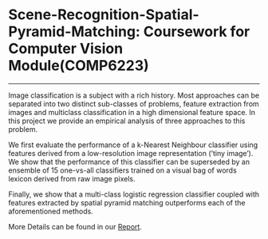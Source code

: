 # Scene-Recognition-Spatial-Pyramid-Matching: Coursework for Computer Vision Module(COMP6223)
-----------------------------------------------------------------------------------
Image classification is a subject with a rich history. Most approaches can be separated into two distinct sub-classes of problems, feature extraction from images and multiclass classification in a high dimensional feature space. In this project we provide an empirical analysis of three approaches to this problem.

We first evaluate the performance of a k-Nearest Neighbour classifier using features derived from a low-resolution image representation (’tiny image’). We show that the performance of this classifier can be superseded by an ensemble of 15 one-vs-all classifiers trained on a visual bag of words lexicon derived from raw image
pixels. 

Finally, we show that a multi-class logistic regression classifier coupled with features extracted by spatial pyramid matching outperforms each of the aforementioned
methods. 

More Details can be found in our <a href="comp6223_CW3.pdf">Report</a>.
